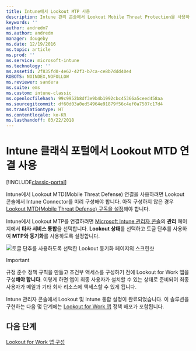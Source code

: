 ```yaml
---
title: Intune에서 Lookout MTP 사용
description: Intune 관리 콘솔에서 Lookout Mobile Threat Protection을 사용하도록 설정합니다.
keywords: ''
author: andredm7
ms.author: andredm
manager: dougeby
ms.date: 12/19/2016
ms.topic: article
ms.prod: ''
ms.service: microsoft-intune
ms.technology: ''
ms.assetid: 2f835fd0-4e62-42f3-b7ca-ce8b7ddd40e4
ROBOTS: NOINDEX,NOFOLLOW
ms.reviewer: sandera
ms.suite: ems
ms.custom: intune-classic
ms.openlocfilehash: 99c9952b8df3e9b4b1992cbc45366a5ceed458aa
ms.sourcegitcommit: df60d03a0ed54964e91879f56c4ef0a7507c17d4
ms.translationtype: HT
ms.contentlocale: ko-KR
ms.lasthandoff: 03/22/2018
---
```

# <a name="enable-lookout-mtd-connection-in-the-intune-classic-portal"></a>Intune 클래식 포털에서 Lookout MTD 연결 사용

[!INCLUDE[classic-portal](../includes/classic-portal.md)]

Intune에서 Lookout MTD(Mobile Threat Defense) 연결을 사용하려면 Lookout 콘솔에서 Intune Connector를 미리 구성해야 합니다.  아직 구성하지 않은 경우 [Lookout MTD(Mobile Threat Defense) 구독을 설정](setup-your-lookout-mtd-subscription.md)해야 합니다.

Intune에서 Lookout MTP를 연결하려면 [Microsoft Intune 관리자 콘솔](https://manage.microsoft.com)의 **관리** 페이지에서 **타사 서비스 통합**을 선택합니다. **Lookout 상태**를 선택하고 토글 단추를 사용하여 **MTP와 동기화**를 사용하도록 설정합니다.

![토글 단추를 사용하도록 선택한 Lookout 동기화 페이지의 스크린샷](../media/mtp/lookout-intune-synchronization.png)

>[!IMPORTANT]
> 규정 준수 정책 규칙을 만들고 조건부 액세스를 구성하기 전에 Lookout for Work 앱을 구성**해야 합니다**. 이렇게 하면 앱이 최종 사용자가 설치할 수 있는 상태로 준비되어 최종 사용자가 메일과 기타 회사 리소스에 액세스할 수 있게 됩니다.

Intune 관리자 콘솔에서 Lookout 및 Intune 통합 설정이 완료되었습니다.  이 솔루션을 구현하는 다음 몇 단계에는 [Lookout for Work 앱](/intune-classic/deploy-use/device-threat-protection-policy) 정책 배포가 포함됩니다.


## <a name="next-steps"></a>다음 단계
[Lookout for Work 앱 구성](/intune-classic/deploy-use/device-threat-protection-apps)
